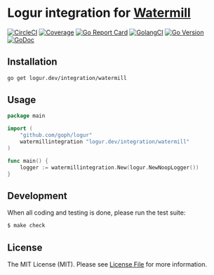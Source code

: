 # Logur integration for [Watermill](https://github.com/ThreeDotsLabs/watermill)

[![CircleCI](https://circleci.com/gh/logur/integration-watermill.svg?style=svg)](https://circleci.com/gh/logur/integration-watermill)
[![Coverage](https://gocover.io/_badge/logur.dev/integration/watermill)](https://gocover.io/logur.dev/integration/watermill)
[![Go Report Card](https://goreportcard.com/badge/logur.dev/integration/watermill?style=flat-square)](https://goreportcard.com/report/logur.dev/integration/watermill)
[![GolangCI](https://golangci.com/badges/github.com/logur/integration-watermill.svg)](https://golangci.com/r/github.com/logur/integration-watermill)
[![Go Version](https://img.shields.io/badge/go%20version-%3E=1.11-61CFDD.svg?style=flat-square)](https://github.com/logur/integration-watermill)
[![GoDoc](http://img.shields.io/badge/godoc-reference-5272B4.svg?style=flat-square)](https://godoc.org/logur.dev/integration/watermill)


## Installation

```bash
go get logur.dev/integration/watermill
```


## Usage

```go
package main

import (
	"github.com/goph/logur"
	watermillintegration "logur.dev/integration/watermill"
)

func main() {
	logger := watermillintegration.New(logur.NewNoopLogger())
}
```


## Development

When all coding and testing is done, please run the test suite:

``` bash
$ make check
```


## License

The MIT License (MIT). Please see [License File](LICENSE) for more information.
